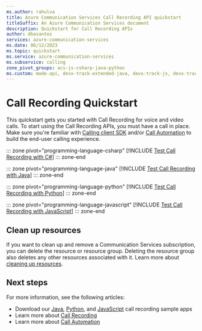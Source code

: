 ```yaml
---
ms.author: rahulva
title: Azure Communication Services Call Recording API quickstart
titleSuffix: An Azure Communication Services document
description: Quickstart for Call Recording APIs
author: dbasantes
services: azure-communication-services
ms.date: 06/12/2023
ms.topic: quickstart
ms.service: azure-communication-services
ms.subservice: calling
zone_pivot_groups: acs-js-csharp-java-python
ms.custom: mode-api, devx-track-extended-java, devx-track-js, devx-track-python
---
```

# Call Recording Quickstart

This quickstart gets you started with Call Recording for voice and video calls. To start using the Call Recording APIs, you must have a call in place. Make sure you're familiar with [Calling client SDK](get-started-with-video-calling.md) and/or [Call Automation](../call-automation/callflows-for-customer-interactions.md#build-a-customer-interaction-workflow-using-call-automation) to build the end-user calling experience.

::: zone pivot="programming-language-csharp"
[!INCLUDE [Test Call Recording with C#](./includes/call-recording-samples/call-recording-csharp.md)]
::: zone-end

::: zone pivot="programming-language-java"
[!INCLUDE [Test Call Recording with Java](./includes/call-recording-samples/call-recording-java.md)]
::: zone-end

::: zone pivot="programming-language-python"
[!INCLUDE [Test Call Recording with Python](./includes/call-recording-samples/call-recording-python.md)]
::: zone-end

::: zone pivot="programming-language-javascript"
[!INCLUDE [Test Call Recording with JavaScript](./includes/call-recording-samples/call-recording-javascript.md)]
::: zone-end


## Clean up resources

If you want to clean up and remove a Communication Services subscription, you can delete the resource or resource group. Deleting the resource group also deletes any other resources associated with it. Learn more about [cleaning up resources](../create-communication-resource.md#clean-up-resources).

## Next steps

For more information, see the following articles:

- Download our [Java](https://github.com/Azure-Samples/communication-services-java-quickstarts/tree/main/ServerRecording), [Python](https://github.com/Azure-Samples/communication-services-python-quickstarts/tree/main/call-recording), and [JavaScript](https://github.com/Azure-Samples/communication-services-javascript-quickstarts/tree/main/call-recording) call recording sample apps
- Learn more about [Call Recording](../../concepts/voice-video-calling/call-recording.md)
- Learn more about [Call Automation](../../concepts/call-automation/call-automation.md)
